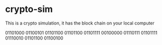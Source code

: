 # crypto-sim
This is a crypto simulation, it has the block chain on your local computer



01101000 01100101 01101100 01101100 01101111 00100000 01110111 01101111 01110010 01101100 01100100
